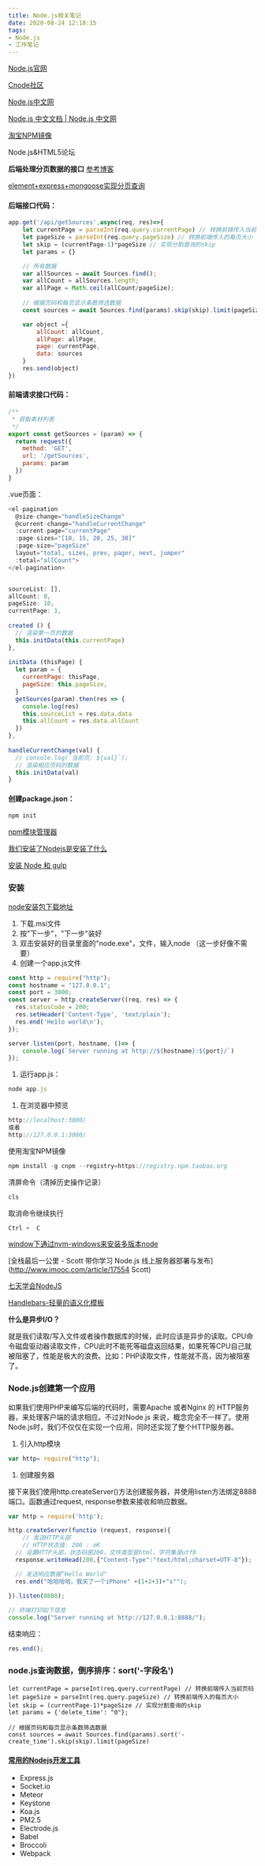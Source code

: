 ```yaml
---
title: Node.js相关笔记
date: 2020-08-24 12:18:15
tags:
- Node.js
- 工作笔记
---
```


[Node.js官网](https://nodejs.org/zh-cn/)

[Cnode社区](https://cnodejs.org/)

[Node.js中文网](http://nodejs.cn/)

[Node.js 中文文档 | Node.js 中文网](https://www.nodeapp.cn/)

[淘宝NPM镜像](https://npm.taobao.org/)

Node.js&HTML5论坛



**后端处理分页数据的接口**   [参考博客](https://www.cnblogs.com/fm060/p/8144758.html)

[element+express+mongoose实现分页查询](https://www.axis-studio.org/2017/12/29/element-express-mongoose实现分页查询/index.html)



#### 后端接口代码：

```javascript
app.get('/api/getSources',async(req, res)=>{
    let currentPage = parseInt(req.query.currentPage) // 转换前端传入当前页码
    let pageSize = parseInt(req.query.pageSize) // 转换前端传入的每页大小
    let skip = (currentPage-1)*pageSize // 实现分割查询的skip
    let params = {}

    // 所有数据
    var allSources = await Sources.find();
    var allCount = allSources.length;
    var allPage = Math.ceil(allCount/pageSize);
    
    // 根据页码和每页显示条数筛选数据
    const sources = await Sources.find(params).skip(skip).limit(pageSize)

    var object ={
        allCount: allCount,
        allPage: allPage,
        page: currentPage,
        data: sources
    }
    res.send(object)
})
```

#### 前端请求接口代码：

```javascript
/**
 * 获取素材列表
 */
export const getSources = (param) => {
  return request({
    method: 'GET',
    url: '/getSources',
    params: param
  })
}
```

.vue页面：

```javascript
<el-pagination
  @size-change="handleSizeChange"
  @current-change="handleCurrentChange"
  :current-page="currentPage"
  :page-sizes="[10, 15, 20, 25, 30]"
  :page-size="pageSize"
  layout="total, sizes, prev, pager, next, jumper"
  :total="allCount">
</el-pagination>


sourceList: [],
allCount: 0,
pageSize: 10,
currentPage: 1,
  
created () {
  // 渲染第一页的数据
  this.initData(this.currentPage)
},
  
initData (thisPage) {
  let param = {
    currentPage: thisPage,
    pageSize: this.pageSize,
  }
  getSources(param).then(res => {
    console.log(res)
    this.sourceList = res.data.data
    this.allCount = res.data.allCount
  })
},
  
handleCurrentChange(val) {
  // console.log(`当前页: ${val}`);  
  // 渲染相应页码的数据
  this.initData(val)
}
```

#### 创建package.json：

```javascript
npm init
```

[npm模块管理器](http://javascript.ruanyifeng.com/nodejs/npm.html)

[我们安装了Nodejs是安装了什么](https://jingyan.baidu.com/article/91f5db1b3e1f991c7f05e395.html)

[安装 Node 和 gulp](https://github.com/nimoc/gulp-book/blob/master/chapter1.md)

### 安装

[node安装包下载地址](https://nodejs.org/zh-cn/download/)

1. 下载.msi文件
2. 按"下一步"，"下一步"装好
3. 双击安装好的目录里面的"node.exe"，文件，输入node  （这一步好像不需要）
4. 创建一个app.js文件

```javascript
const http = require("http");
const hostname = "127.0.0.1";
const port = 3000;
const server = http.createServer((req, res) => {
  res.statusCode = 200;
  res.setHeader('Content-Type', 'text/plain');
  res.end('He1lo world\n');
});

server.listen(port, hostname, ()=> {
	console.log(`Server running at http://${hostname}:${port}/`)
});
```

1. 运行app.js：

```javascript
node app.js
```

1. 在浏览器中预览

```javascript
http://localhost:3000/ 
或者
http://127.0.0.1:3000/
```

使用淘宝NPM镜像

```javascript
npm install -g cnpm --registry=https://registry.npm.taobao.org
```

清屏命令（清掉历史操作记录）

```javascript
cls
```

取消命令继续执行

```javascript
Ctrl +  C 
```

[window下通过nvm-windows来安装多版本node](https://blog.csdn.net/qq_36423639/article/details/70230571)

[全栈最后一公里 - Scott 带你学习 Node.js 线上服务器部署与发布](http://www.imooc.com/article/17554 Scott)

[七天学会NodeJS](http://nqdeng.github.io/7-days-nodejs/)



[Handlebars-轻量的语义化模板](https://www.handlebarsjs.cn/)



**什么是异步I/O？**

就是我们读取/写入文件或者操作数据库的时候，此时应该是异步的读取。CPU命令磁盘驱动器读取文件，CPU此时不能死等磁盘返回结果，如果死等CPU自己就被阻塞了，性能是极大的浪费。比如：PHP读取文件，性能就不高，因为被阻塞了。



### Node.js创建第一个应用

如果我们使用PHP来编写后端的代码时，需要Apache 或者Nginx 的 HTTP服务器，来处理客户端的请求相应。不过对Node.js 来说，概念完全不一样了。使用 Node.js时，我们不仅仅在实现一个应用，同时还实现了整个HTTP服务器。

1. 引入http模块

```javascript
var http= require("http");
```

1. 创建服务器

接下来我们使用http.createServer()方法创建服务器，并使用listen方法绑定8888端口。函数通过request, response参数来接收和响应数据。

```javascript
var http = require('http');

http.createServer(functio (request, response){
	// 发送HTTP头部
	// HTTP状态值: 200 : oK
  // 设置HTTP头部，状态码是200，文件类型是html，字符集是utf8
  response.writeHead(200,{"Content-Type":"text/html;charset=UTF-8"});

  // 发送响应数据“Hello World"
  res.end("哈哈哈哈，我买了一个iPhone" +(1+2+3)+"s"");
          
}).listen(8888);

// 终端打印如下信息
console.log("Server running at http://127.0.0.1:8888/");
```

结束响应：

```javascript
res.end();
```

### node.js查询数据，倒序排序：sort('-字段名')

```
let currentPage = parseInt(req.query.currentPage) // 转换前端传入当前页码
let pageSize = parseInt(req.query.pageSize) // 转换前端传入的每页大小
let skip = (currentPage-1)*pageSize // 实现分割查询的skip
let params = {'delete_time': "0"};

// 根据页码和每页显示条数筛选数据
const sources = await Sources.find(params).sort('-create_time').skip(skip).limit(pageSize)
```

#### [常用的Nodejs开发工具](http://www.bjpowernode.com/hot/2981.html)

- Express.js
- Socket.io
- Meteor
- Keystone
- Koa.js
- PM2.5
- Electrode.js
- Babel
- Broccoli
- Webpack


